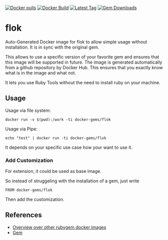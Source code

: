[![Docker pulls](https://img.shields.io/docker/pulls/rubygem/flok.svg)](https://hub.docker.com/r/rubygem/flok/)
[![Docker Build](https://img.shields.io/docker/automated/rubygem/flok.svg)](https://hub.docker.com/r/rubygem/flok/)
[![Latest Tag](https://img.shields.io/github/tag/docker-rubygem/flok.svg)](https://hub.docker.com/r/rubygem/flok/)
[![Gem Downloads](https://img.shields.io/gem/dt/flok.svg)](https://rubygems.org/gems/flok/)
# flok

Auto-Generated Docker image for flok to allow simple usage without installation.
It is in sync with the original gem.

This allows to use a specific version of your favorite gem and ensures that this image will be supported in future.
The image is generated automatically from a github repository by Docker Hub.
This ensures that you exactly know what is in the image and what not.

It lets you use Ruby Tools without the need to install ruby on your machine.

## Usage

Usage via file system:

`docker run -v $(pwd):/work -ti docker-gems/flok`

Usage via Pipe:

`echo "test" | docker run -ti docker-gems/flok`

It depends on your specific use case how your want to use it.

### Add Customization

For extension, it could be used as base image.

So instead of struggeling with the installation of a gem, just write

`FROM docker-gems/flok`

Then add the customization.

## References

 - [Overview over other rubygem docker images](https://github.com/thinkbot/docker-rubygem)
 - [Gem](https://rubygems.org/gems/flok/)
